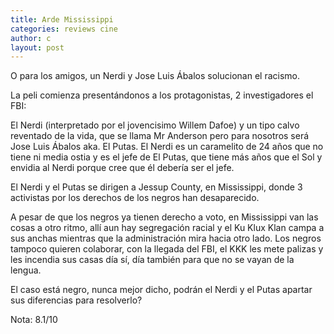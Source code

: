 ```yaml
---
title: Arde Mississippi
categories: reviews cine
author: c
layout: post
---
```

O para los amigos, un Nerdi y Jose Luis Ábalos solucionan el racismo.

La peli comienza presentándonos a los protagonistas, 2 investigadores el FBI:

El Nerdi (interpretado por el jovencisimo Willem Dafoe) y un tipo calvo reventado de la vida, que se llama Mr Anderson pero para nosotros será Jose Luis Ábalos aka. El Putas. El Nerdi es un caramelito de 24 años que no tiene ni media ostia y es el jefe de El Putas, que tiene más años que el Sol y envidia al Nerdi porque cree que él debería ser el jefe.

El Nerdi y el Putas se dirigen a Jessup County, en Mississippi, donde 3 activistas por los derechos de los negros han desaparecido.

A pesar de que los negros ya tienen derecho a voto, en Mississippi van las cosas a otro ritmo, allí aun hay segregación racial y el Ku Klux Klan campa a sus anchas mientras que la administración mira hacia otro lado. Los negros tampoco quieren colaborar, con la llegada del FBI, el KKK les mete palizas y les incendia sus casas día sí, día también para que no se vayan de la lengua.

El caso está negro, nunca mejor dicho, podrán el Nerdi y el Putas apartar sus diferencias para resolverlo?

Nota: 8.1/10

